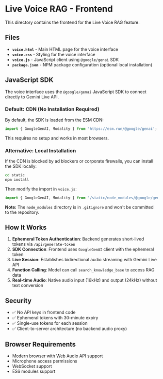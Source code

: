 # Live Voice RAG - Frontend

This directory contains the frontend for the Live Voice RAG feature.

## Files

- **`voice.html`** - Main HTML page for the voice interface
- **`voice.css`** - Styling for the voice interface
- **`voice.js`** - JavaScript client using `@google/genai` SDK
- **`package.json`** - NPM package configuration (optional local installation)

## JavaScript SDK

The voice interface uses the `@google/genai` JavaScript SDK to connect directly to Gemini Live API.

### Default: CDN (No Installation Required)

By default, the SDK is loaded from the ESM CDN:
```javascript
import { GoogleGenAI, Modality } from 'https://esm.run/@google/genai';
```

This requires no setup and works in most browsers.

### Alternative: Local Installation

If the CDN is blocked by ad blockers or corporate firewalls, you can install the SDK locally:

```bash
cd static
npm install
```

Then modify the import in `voice.js`:
```javascript
import { GoogleGenAI, Modality } from '/static/node_modules/@google/genai/dist/index.mjs';
```

**Note:** The `node_modules` directory is in `.gitignore` and won't be committed to the repository.

## How It Works

1. **Ephemeral Token Authentication**: Backend generates short-lived tokens via `/api/generate-token`
2. **SDK Connection**: Frontend uses `GoogleGenAI` client with the ephemeral token
3. **Live Session**: Establishes bidirectional audio streaming with Gemini Live API
4. **Function Calling**: Model can call `search_knowledge_base` to access RAG data
5. **Real-time Audio**: Native audio input (16kHz) and output (24kHz) without text conversion

## Security

- ✅ No API keys in frontend code
- ✅ Ephemeral tokens with 30-minute expiry
- ✅ Single-use tokens for each session
- ✅ Client-to-server architecture (no backend audio proxy)

## Browser Requirements

- Modern browser with Web Audio API support
- Microphone access permissions
- WebSocket support
- ES6 modules support

